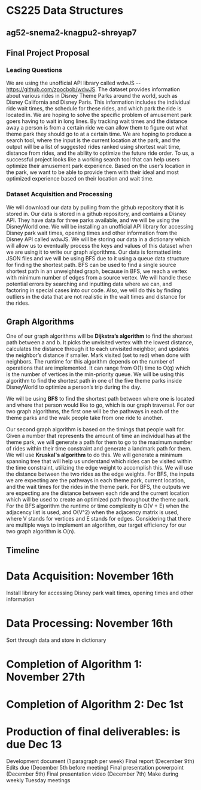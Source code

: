 # CS225 Data Structures
## ag52-snema2-knagpu2-shreyap7
## Final Project Proposal

### Leading Questions
We are using the unofficial API library called wdwJS -- ​​https://github.com/zpocbob/wdwJS. The dataset provides information about various rides in Disney Theme Parks around the world, such as Disney California and Disney Paris. This information includes the individual ride wait times, the schedule for these rides, and which park the ride is located in. We are hoping to solve the specific problem of amusement park goers having to wait in long lines. By tracking wait times and the distance away a person is from a certain ride we can allow them to figure out what theme park they should go to at a certain time. We are hoping to produce a search tool, where the input is the current location at the park, and the output will be a list of suggested rides ranked using shortest wait time, distance from rides, and the ability to optimize the future ride order. To us, a successful project looks like a working search tool that can help users optimize their amusement park experience. Based on the user’s location in the park, we want to be able to provide them with their ideal and most optimized experience based on their location and wait time. 

### Dataset Acquisition and Processing
We will download our data by pulling from the github repository that it is stored in. Our data is stored in a github repository, and contains a Disney API. They have data for three parks available, and we will be using the DisneyWorld one. We will be installing an unofficial API library for accessing Disney park wait times, opening times and other information from the Disney API called wdwJS. We will be storing our data in a dictionary which will allow us to eventually process the keys and values of this dataset when we are using it to write our graph algorithms.
Our data is formatted into JSON files and we will be using BFS due to it using a queue data structure for finding the shortest path. BFS can be used to find a single source shortest path in an unweighted graph, because in BFS, we reach a vertex with minimum number of edges from a source vertex. We will handle these potential errors by searching and inputting data where we can, and factoring in special cases into our code. Also, we will do this by finding outliers in the data that are not realistic in the wait times and distance for the rides.
## Graph Algorithms

One of our graph algorithms will be **Dijkstra’s algorithm** to find the shortest path between a and b. It picks the unvisited vertex with the lowest distance, calculates the distance through it to each unvisited neighbor, and updates the neighbor’s distance if smaller. Mark visited (set to red) when done with neighbors. The runtime for this algorithm depends on the number of operations that are implemented. It can range from O(1) time to O(q) which is the number of vertices in the min-priority queue. We will be using this algorithm to find the shortest path in one of the five theme parks inside DisneyWorld to optimize a person’s trip during the day.

We will be using **BFS** to find the shortest path between where one is located and where that person would like to go, which is our graph traversal. For our two graph algorithms, the first one will be the pathways in each of the theme parks and the walk people take from one ride to another.

Our second graph algorithm is based on the timings that people wait for. Given a number that represents the amount of time an individual has at the theme park, we will generate a path for them to go to the maximum number of rides within their time constraint and generate a landmark path for them. We will use **Kruskal's algorithm** to do this. We will generate a minimum spanning tree that will help us understand which rides can be visited within the time constraint, utilizing the edge weight to accomplish this. We will use the distance between the two rides as the edge weights. For BFS, the inputs we are expecting are the pathways in each theme park, current location, and the wait times for the rides in the theme park.  For BFS, the outputs we are expecting are the distance between each ride and the current location which will be used to create an optimized path throughout the theme park. For the BFS algorithm the runtime or time complexity is O(V + E) when the adjacency list is used, and O(V^2) when the adjacency matrix is used, where V stands for vertices and E stands for edges. Considering that there are multiple ways to implement an algorithm, our target efficiency for our two graph algorithm is O(n).


## Timeline
# Data Acquisition: November 16th
Install library for accessing Disney park wait times, opening times and other information
# Data Processing: November 16th
Sort through data and store in dictionary
# Completion of Algorithm 1: November 27th
# Completion of Algorithm 2: Dec 1st
# Production of final deliverables: is due Dec 13
Development document (1 paragraph per week)
Final report (December 9th)
Edits due (December 5th before meeting)
Final presentation powerpoint  (December 5th)
Final presentation video (December 7th)
Make during weekly Tuesday meetings
